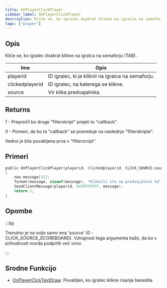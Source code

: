```yaml
---
title: OnPlayerClickPlayer
sidebar_label: OnPlayerClickPlayer
description: Kliče se, ko igralec dvakrat klikne na igralca na semaforju (TAB).
tags: ["player"]
---
```


## Opis

Kliče se, ko igralec dvakrat klikne na igralca na semaforju (TAB).

| Ime             | Opis                                                 |
| --------------- | ---------------------------------------------------- |
| playerid        | ID igralec, ki je kliknil na igralca na semaforju.   |
| clickedplayerid | ID igralec, na katerega se klikne.                   |
| source          | Vir klika predvajalnika.                             |

## Returns

1 - Preprečil bo druge "filterskript" prejeli to "callback".

0 - Pomeni, da bo ta "callback" se posreduje na naslednjo "filterskripte".

Vedno je bila povabljena prva v "filterscript".

## Primeri

```c
public OnPlayerClickPlayer(playerid, clickedplayerid, CLICK_SOURCE:source)
{
    new message[32];
    format(message, sizeof(message), "Kliknili ste na predvajalnik %d", clickedplayerid);
    SendClientMessage(playerid, 0xFFFFFFFF, message);
    return 1;
}
```

## Opombe

:::tip

Trenutno je na voljo samo ena 'source' (0 - CLICK_SOURCE_SCOREBOARD). Vztrajnost tega argumenta kaže, da bo v prihodnosti morda podprtih več virov.

:::

## Srodne Funkcijo

- [OnPlayerClickTextDraw](OnPlayerClickTextDraw.md): Povabljen, ko igralec klikne risanje besedila.
